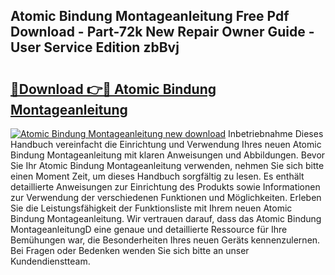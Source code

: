 ## Atomic Bindung Montageanleitung Free Pdf Download - Part-72k New Repair Owner Guide - User Service Edition zbBvj

# <h2><a href="http://df6h1z.blite.top/?on=Atomic+Bindung+Montageanleitung">🔗Download 👉🔴 Atomic Bindung Montageanleitung</a></h2>

[![Atomic Bindung Montageanleitung new download](https://i.imgur.com/lujVjoI.png)](http://df6h1z.blite.top/?on=Atomic+Bindung+Montageanleitung)
Inbetriebnahme Dieses Handbuch vereinfacht die Einrichtung und Verwendung Ihres neuen Atomic Bindung Montageanleitung mit klaren Anweisungen und Abbildungen. Bevor Sie Ihr Atomic Bindung Montageanleitung verwenden, nehmen Sie sich bitte einen Moment Zeit, um dieses Handbuch sorgfältig zu lesen. Es enthält detaillierte Anweisungen zur Einrichtung des Produkts sowie Informationen zur Verwendung der verschiedenen Funktionen und Möglichkeiten. Erleben Sie die Leistungsfähigkeit der Funktionsliste mit Ihrem neuen Atomic Bindung Montageanleitung. Wir vertrauen darauf, dass das Atomic Bindung MontageanleitungD eine genaue und detaillierte Ressource für Ihre Bemühungen war, die Besonderheiten Ihres neuen Geräts kennenzulernen. Bei Fragen oder Bedenken wenden Sie sich bitte an unser Kundendienstteam.
